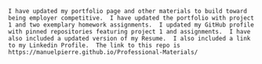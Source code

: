     I have updated my portfolio page and other materials to build toward being employer competitive.  I have updated the portfolio with project 1 and two exemplary homework assignments.  I updated my GitHub profile with pinned repositories featuring project 1 and assignments.  I have also included a updated version of my Resume.  I also included a link to my Linkedin Profile.  The link to this repo is https://manuelpierre.github.io/Professional-Materials/   
